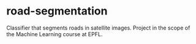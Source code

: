 # road-segmentation
Classifier that segments roads in satellite images. Project in the scope of the Machine Learning course at EPFL. 
